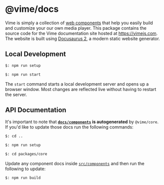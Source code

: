 # @vime/docs

Vime is simply a collection of [web components](https://developer.mozilla.org/en-US/docs/Web/Web_Components)
that help you easily build and customize your our own media player. This package contains the source
code for the Vime documentation site hosted at https://vimejs.com. The website is built using
[Docusaurus 2](https://v2.docusaurus.io/), a modern static website generator.

## Local Development

```bash
$: npm run setup

$: npm run start
```

The `start` command starts a local development server and opens up a browser window. Most changes
are reflected live without having to restart the server.

## API Documentation

It's important to note that **[`docs/components`](./docs/components) is autogenerated** by
`@vime/core`. If you'd like to update those docs run the following commands:

```bash
$: cd ..

$: npm run setup

$: cd packages/core
```

Update any component docs inside [`src/components`](../packages/core/src/components) and then run
the following to update:

```bash
$: npm run build
```
